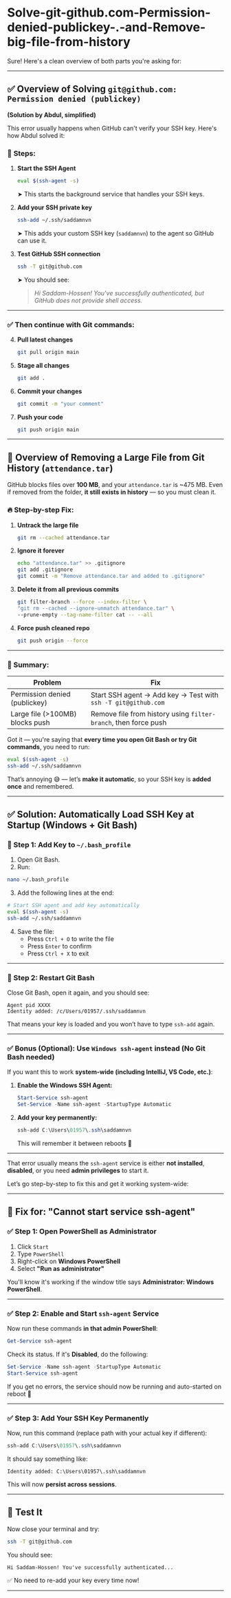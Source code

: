 # Solve-git-github.com-Permission-denied-publickey-.-and-Remove-big-file-from-history

Sure! Here's a clean overview of both parts you're asking for:

---

## ✅ **Overview of Solving `git@github.com: Permission denied (publickey)`**  
**(Solution by Abdul, simplified)**

This error usually happens when GitHub can't verify your SSH key. Here's how Abdul solved it:

### 🔧 **Steps:**

1. **Start the SSH Agent**
   ```bash
   eval $(ssh-agent -s)
   ```
   ➤ This starts the background service that handles your SSH keys.

2. **Add your SSH private key**
   ```bash
   ssh-add ~/.ssh/saddamnvn
   ```
   ➤ This adds your custom SSH key (`saddamnvn`) to the agent so GitHub can use it.

3. **Test GitHub SSH connection**
   ```bash
   ssh -T git@github.com
   ```
   ➤ You should see:
   > *Hi Saddam-Hossen! You've successfully authenticated, but GitHub does not provide shell access.*

---

### ✅ Then continue with Git commands:

4. **Pull latest changes**
   ```bash
   git pull origin main
   ```

5. **Stage all changes**
   ```bash
   git add .
   ```

6. **Commit your changes**
   ```bash
   git commit -m "your comment"
   ```

7. **Push your code**
   ```bash
   git push origin main
   ```

---

## 🧹 **Overview of Removing a Large File from Git History (`attendance.tar`)**

GitHub blocks files over **100 MB**, and your `attendance.tar` is ~475 MB. Even if removed from the folder, **it still exists in history** — so you must clean it.

### 🔥 Step-by-step Fix:

1. **Untrack the large file**
   ```bash
   git rm --cached attendance.tar
   ```

2. **Ignore it forever**
   ```bash
   echo "attendance.tar" >> .gitignore
   git add .gitignore
   git commit -m "Remove attendance.tar and added to .gitignore"
   ```

3. **Delete it from all previous commits**
   ```bash
   git filter-branch --force --index-filter \
   "git rm --cached --ignore-unmatch attendance.tar" \
   --prune-empty --tag-name-filter cat -- --all
   ```

4. **Force push cleaned repo**
   ```bash
   git push origin --force
   ```

---

### 🎯 Summary:

| Problem                            | Fix                                                                 |
|-----------------------------------|----------------------------------------------------------------------|
| Permission denied (publickey)     | Start SSH agent → Add key → Test with `ssh -T git@github.com`       |
| Large file (>100MB) blocks push   | Remove file from history using `filter-branch`, then force push     |




Got it — you're saying that **every time you open Git Bash or try Git commands**, you need to run:

```bash
eval $(ssh-agent -s)
ssh-add ~/.ssh/saddamnvn
```

That’s annoying 😅 — let’s **make it automatic**, so your SSH key is **added once** and remembered.

---

## ✅ Solution: Automatically Load SSH Key at Startup (Windows + Git Bash)

### 🧩 Step 1: Add Key to `~/.bash_profile`

1. Open Git Bash.
2. Run:

```bash
nano ~/.bash_profile
```

3. Add the following lines at the end:

```bash
# Start SSH agent and add key automatically
eval $(ssh-agent -s)
ssh-add ~/.ssh/saddamnvn
```

4. Save the file:
   - Press `Ctrl + O` to write the file
   - Press `Enter` to confirm
   - Press `Ctrl + X` to exit

---

### 🧪 Step 2: Restart Git Bash

Close Git Bash, open it again, and you should see:
```
Agent pid XXXX
Identity added: /c/Users/01957/.ssh/saddamnvn
```

That means your key is loaded and you won’t have to type `ssh-add` again.

---

### ✅ Bonus (Optional): Use `Windows ssh-agent` instead (No Git Bash needed)

If you want this to work **system-wide (including IntelliJ, VS Code, etc.)**:

1. **Enable the Windows SSH Agent:**
   ```powershell
   Start-Service ssh-agent
   Set-Service -Name ssh-agent -StartupType Automatic
   ```

2. **Add your key permanently:**
   ```powershell
   ssh-add C:\Users\01957\.ssh\saddamnvn
   ```

   This will remember it between reboots 🎉

---





That error usually means the `ssh-agent` service is either **not installed**, **disabled**, or you need **admin privileges** to start it.

Let’s go step-by-step to fix this and get it working system-wide:

---

## 🧰 Fix for: "Cannot start service ssh-agent"

### ✅ Step 1: Open PowerShell **as Administrator**

1. Click `Start`
2. Type `PowerShell`
3. Right-click on **Windows PowerShell**
4. Select **"Run as administrator"**

You'll know it's working if the window title says **Administrator: Windows PowerShell**.

---

### ✅ Step 2: Enable and Start `ssh-agent` Service

Now run these commands **in that admin PowerShell**:

```powershell
Get-Service ssh-agent
```

Check its status. If it's **Disabled**, do the following:

```powershell
Set-Service -Name ssh-agent -StartupType Automatic
Start-Service ssh-agent
```

If you get no errors, the service should now be running and auto-started on reboot 🎉

---

### ✅ Step 3: Add Your SSH Key Permanently

Now, run this command (replace path with your actual key if different):

```powershell
ssh-add C:\Users\01957\.ssh\saddamnvn
```

It should say something like:

```
Identity added: C:\Users\01957\.ssh\saddamnvn
```

This will now **persist across sessions**.

---

## 🧪 Test It

Now close your terminal and try:

```bash
ssh -T git@github.com
```

You should see:

```
Hi Saddam-Hossen! You've successfully authenticated...
```

✅ No need to re-add your key every time now!

---



